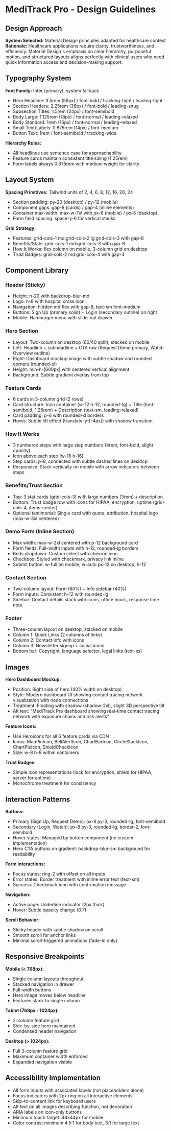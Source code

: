 # MediTrack Pro - Design Guidelines

## Design Approach
**System Selected:** Material Design principles adapted for healthcare context
**Rationale:** Healthcare applications require clarity, trustworthiness, and efficiency. Material Design's emphasis on clear hierarchy, purposeful motion, and structured layouts aligns perfectly with clinical users who need quick information access and decision-making support.

## Typography System

**Font Family:** Inter (primary), system fallback
- Hero Headline: 3.5rem (56px) / font-bold / tracking-tight / leading-tight
- Section Headers: 2.25rem (36px) / font-bold / leading-snug
- Subsection Titles: 1.5rem (24px) / font-semibold
- Body Large: 1.125rem (18px) / font-normal / leading-relaxed
- Body Standard: 1rem (16px) / font-normal / leading-relaxed
- Small Text/Labels: 0.875rem (14px) / font-medium
- Button Text: 1rem / font-semibold / tracking-wide

**Hierarchy Rules:**
- All headlines use sentence case for approachability
- Feature cards maintain consistent title sizing (1.25rem)
- Form labels always 0.875rem with medium weight for clarity

## Layout System

**Spacing Primitives:** Tailwind units of 2, 4, 6, 8, 12, 16, 20, 24
- Section padding: py-20 (desktop) / py-12 (mobile)
- Component gaps: gap-8 (cards) / gap-4 (inline elements)
- Container max-width: max-w-7xl with px-6 (mobile) / px-8 (desktop)
- Form field spacing: space-y-6 for vertical stacks

**Grid Strategy:**
- Features: grid-cols-1 md:grid-cols-2 lg:grid-cols-3 with gap-8
- Benefits/Stats: grid-cols-1 md:grid-cols-3 with gap-6
- How It Works: flex column on mobile, 3-column grid on desktop
- Trust Badges: grid-cols-2 md:grid-cols-4 with gap-4

## Component Library

### Header (Sticky)
- Height: h-20 with backdrop-blur-md
- Logo: h-8 with hospital cross icon
- Navigation: hidden md:flex with gap-8, text-sm font-medium
- Buttons: Sign Up (primary solid) + Login (secondary outline) on right
- Mobile: Hamburger menu with slide-out drawer

### Hero Section
- Layout: Two-column on desktop (60/40 split), stacked on mobile
- Left: Headline + subheadline + CTA row (Request Demo primary, Watch Overview outline)
- Right: Dashboard mockup image with subtle shadow and rounded corners (rounded-xl)
- Height: min-h-[600px] with centered vertical alignment
- Background: Subtle gradient overlay from top

### Feature Cards
- 6 cards in 3-column grid (2 rows)
- Card structure: Icon container (w-12 h-12, rounded-lg) + Title (font-semibold, 1.25rem) + Description (text-sm, leading-relaxed)
- Card padding: p-6 with rounded-xl borders
- Hover: Subtle lift effect (translate-y-[-4px]) with shadow transition

### How It Works
- 3 numbered steps with large step numbers (4rem, font-bold, slight opacity)
- Icon above each step (w-16 h-16)
- Step cards: p-8, connected with subtle dashed lines on desktop
- Responsive: Stack vertically on mobile with arrow indicators between steps

### Benefits/Trust Section
- Top: 3 stat cards (grid-cols-3) with large numbers (3rem) + description
- Bottom: Trust badge row with icons for HIPAA, encryption, uptime (grid-cols-4, items-center)
- Optional testimonial: Single card with quote, attribution, hospital logo (max-w-3xl centered)

### Demo Form (Inline Section)
- Max width: max-w-2xl centered with p-12 background card
- Form fields: Full-width inputs with h-12, rounded-lg borders
- Beds dropdown: Custom select with chevron icon
- Checkbox: Styled with checkmark, privacy link inline
- Submit button: w-full on mobile, w-auto px-12 on desktop, h-12

### Contact Section
- Two-column layout: Form (60%) + Info sidebar (40%)
- Form inputs: Consistent h-12 with rounded-lg
- Sidebar: Contact details stack with icons, office hours, response time note

### Footer
- Three-column layout on desktop, stacked on mobile
- Column 1: Quick Links (2 columns of links)
- Column 2: Contact info with icons
- Column 3: Newsletter signup + social icons
- Bottom bar: Copyright, language selector, legal links (text-xs)

## Images

**Hero Dashboard Mockup:**
- Position: Right side of hero (40% width on desktop)
- Style: Modern dashboard UI showing contact tracing network visualization with node connections
- Treatment: Floating with shadow (shadow-2xl), slight 3D perspective tilt
- Alt text: "MediTrack Pro dashboard showing real-time contact tracing network with exposure chains and risk alerts"

**Feature Icons:**
- Use Heroicons for all 6 feature cards via CDN
- Icons: MapPinIcon, BellAlertIcon, ChartBarIcon, CircleStackIcon, ChartPieIcon, ShieldCheckIcon
- Size: w-8 h-8 within containers

**Trust Badges:**
- Simple icon representations (lock for encryption, shield for HIPAA, server for uptime)
- Monochrome treatment for consistency

## Interaction Patterns

**Buttons:**
- Primary (Sign Up, Request Demo): px-8 py-3, rounded-lg, font-semibold
- Secondary (Login, Watch): px-8 py-3, rounded-lg, border-2, font-semibold
- Hover states: Managed by button component (no custom implementation)
- Hero CTA buttons on gradient: backdrop-blur-sm background for readability

**Form Interactions:**
- Focus states: ring-2 with offset on all inputs
- Error states: Border treatment with inline error text (text-sm)
- Success: Checkmark icon with confirmation message

**Navigation:**
- Active page: Underline indicator (2px thick)
- Hover: Subtle opacity change (0.7)

**Scroll Behavior:**
- Sticky header with subtle shadow on scroll
- Smooth scroll for anchor links
- Minimal scroll-triggered animations (fade-in only)

## Responsive Breakpoints

**Mobile (< 768px):**
- Single column layouts throughout
- Stacked navigation in drawer
- Full-width buttons
- Hero image moves below headline
- Features stack to single column

**Tablet (768px - 1024px):**
- 2-column feature grid
- Side-by-side hero maintained
- Condensed header navigation

**Desktop (> 1024px):**
- Full 3-column feature grid
- Maximum container width enforced
- Expanded navigation visible

## Accessibility Implementation

- All form inputs with associated labels (not placeholders alone)
- Focus indicators with 2px ring on all interactive elements
- Skip-to-content link for keyboard users
- Alt text on all images describing function, not decoration
- ARIA labels on icon-only buttons
- Minimum touch target: 44x44px for mobile
- Color contrast minimum 4.5:1 for body text, 3:1 for large text